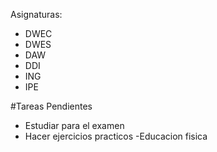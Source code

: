 Asignaturas:
- DWEC
- DWES
- DAW
- DDI
- ING 
- IPE

#Tareas Pendientes
- Estudiar para el examen
- Hacer ejercicios practicos
-Educacion fisica
